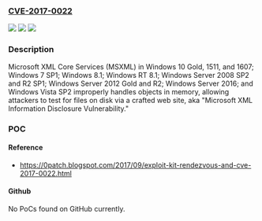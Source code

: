 ### [CVE-2017-0022](https://cve.mitre.org/cgi-bin/cvename.cgi?name=CVE-2017-0022)
![](https://img.shields.io/static/v1?label=Product&message=XML%20Core%20Services&color=blue)
![](https://img.shields.io/static/v1?label=Version&message=n%2Fa&color=blue)
![](https://img.shields.io/static/v1?label=Vulnerability&message=Information%20Disclosure&color=brighgreen)

### Description

Microsoft XML Core Services (MSXML) in Windows 10 Gold, 1511, and 1607; Windows 7 SP1; Windows 8.1; Windows RT 8.1; Windows Server 2008 SP2 and R2 SP1; Windows Server 2012 Gold and R2; Windows Server 2016; and Windows Vista SP2 improperly handles objects in memory, allowing attackers to test for files on disk via a crafted web site, aka "Microsoft XML Information Disclosure Vulnerability."

### POC

#### Reference
- https://0patch.blogspot.com/2017/09/exploit-kit-rendezvous-and-cve-2017-0022.html

#### Github
No PoCs found on GitHub currently.

